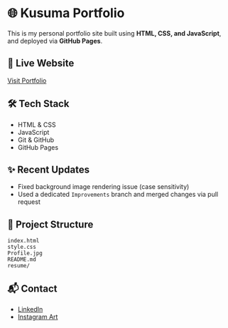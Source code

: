 # 🌐 Kusuma Portfolio

This is my personal portfolio site built using **HTML, CSS, and JavaScript**, and deployed via **GitHub Pages**.

## 🔗 Live Website
[Visit Portfolio](https://kusuma19072001.github.io/Kusuma_Portfolio/)

## 🛠 Tech Stack
- HTML & CSS
- JavaScript
- Git & GitHub
- GitHub Pages

## ✨ Recent Updates
- Fixed background image rendering issue (case sensitivity)
- Used a dedicated `Improvements` branch and merged changes via pull request

## 📁 Project Structure

```
index.html  
style.css  
Profile.jpg  
README.md  
resume/
```


## 📬 Contact

- [LinkedIn](https://www.linkedin.com/in/kusuma-chalasani/)
- [Instagram Art](https://www.instagram.com/pencilart_love)

